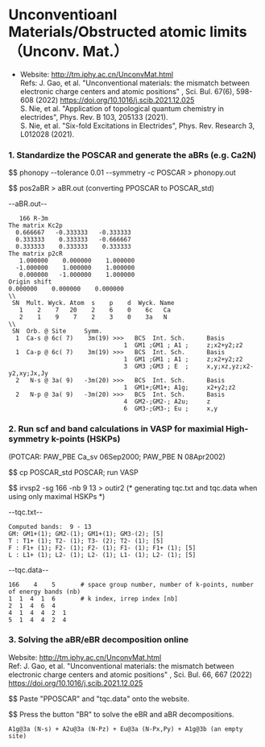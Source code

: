 # Unconventioanl Materials/Obstructed atomic limits （Unconv. Mat.）

* Website: http://tm.iphy.ac.cn/UnconvMat.html <br> 
Refs: J. Gao, et al. "Unconventional materials: the mismatch between electronic charge centers and atomic positions" , Sci. Bul. 67(6), 598-608 (2022) https://doi.org/10.1016/j.scib.2021.12.025  <br>
      S. Nie, et al. "Application of topological quantum chemistry in electrides", Phys. Rev. B 103, 205133 (2021). <br>
      S. Nie, et al. "Six-fold Excitations in Electrides", Phys. Rev. Research 3, L012028 (2021).

### 1. Standardize the POSCAR and generate the aBRs (e.g. Ca2N)

$$ phonopy  --tolerance 0.01 --symmetry -c POSCAR > phonopy.out

$$ pos2aBR > aBR.out (converting PPOSCAR to POSCAR_std)


--aBR.out--

       166 R-3m
    The matrix Kc2p
      0.666667   -0.333333   -0.333333
      0.333333    0.333333   -0.666667
      0.333333    0.333333    0.333333
    The matrix p2cR
       1.000000    0.000000    1.000000
      -1.000000    1.000000    1.000000
       0.000000   -1.000000    1.000000
    Origin shift
    0.000000    0.000000    0.000000
    \\
     SN  Mult. Wyck. Atom  s    p    d  Wyck. Name
       1    2    7   20    2    6    0    6c   Ca
       2    1    9    7    2    3    0    3a   N
    \\
     SN  Orb. @ Site     Symm.
      1  Ca-s @ 6c( 7)    3m(19) >>>   BCS  Int. Sch.      Basis
                                    1  GM1 ;GM1 ; A1 ;     z;x2+y2;z2
      1  Ca-p @ 6c( 7)    3m(19) >>>   BCS  Int. Sch.      Basis
                                    1  GM1 ;GM1 ; A1 ;     z;x2+y2;z2
                                    3  GM3 ;GM3 ; E  ;     x,y;xz,yz;x2-y2,xy;Jx,Jy
      2   N-s @ 3a( 9)   -3m(20) >>>   BCS  Int. Sch.      Basis
                                    1  GM1+;GM1+; A1g;     x2+y2;z2
      2   N-p @ 3a( 9)   -3m(20) >>>   BCS  Int. Sch.      Basis
                                    4  GM2-;GM2-; A2u;     z
                                    6  GM3-;GM3-; Eu ;     x,y


### 2. Run scf and band calculations in VASP for maximial High-symmetry k-points (HSKPs)

(POTCAR: PAW_PBE Ca_sv 06Sep2000; PAW_PBE N 08Apr2002) 

$$ cp POSCAR_std POSCAR; run VASP

$$ irvsp2 -sg 166 -nb 9 13 > outir2    (* generating tqc.txt and tqc.data when using only maximal HSKPs \*)

--tqc.txt--

    Computed bands:  9 - 13
    GM: GM1+(1); GM2-(1); GM1+(1); GM3-(2); [5]
    T : T1+ (1); T2- (1); T3- (2); T2- (1); [5]
    F : F1+ (1); F2- (1); F2- (1); F1- (1); F1+ (1); [5]
    L : L1+ (1); L2- (1); L2- (1); L1- (1); L2- (1); [5]


--tqc.data--

    166    4    5       # space group number, number of k-points, number of energy bands (nb)
    1  1  4  1  6       # k index, irrep index [nb]
    2  1  4  6  4
    4  1  4  4  2  1
    5  1  4  4  2  4

### 3. Solving the aBR/eBR decomposition online 

Website: http://tm.iphy.ac.cn/UnconvMat.html <br> Ref: J. Gao, et al. "Unconventional materials: the mismatch between electronic charge centers and atomic positions" , Sci. Bul. 66, 667 (2022) https://doi.org/10.1016/j.scib.2021.12.025 

$$ Paste "PPOSCAR" and "tqc.data" onto the website.

$$ Press the button "BR" to solve the eBR and aBR decompositions.


    A1g@3a (N-s) + A2u@3a (N-Pz) + Eu@3a (N-Px,Py) + A1g@3b (an empty site)
  

